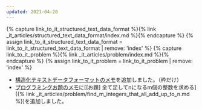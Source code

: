 ```yaml
---
updated: 2021-04-20
---
```

{% capture link_to_it_structured_text_data_format %}{% link _it_articles/structured_text_data_format/index.md %}{% endcapture %}
{% assign link_to_it_structured_text_data_format = link_to_it_structured_text_data_format | remove: 'index' %}
{% capture link_to_it_problem %}{% link _it_articles/problem/index.md %}{% endcapture %}
{% assign link_to_it_problem = link_to_it_problem | remove: 'index' %}

- [構造化テキストデータフォーマットのメモ]({{link_to_it_structured_text_data_format}})を追加しました。（枠だけ）
- [プログラミングお題のメモ]({{link_to_it_problem}})に[\[お題\] 全て足してnになるm個の整数を求める]({% link _it_articles/problem/find_m_integers_that_all_add_up_to_n.md %})を追加しました。